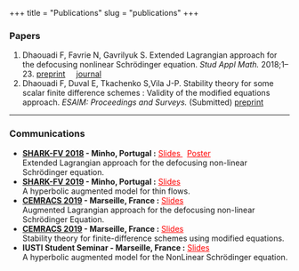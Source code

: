 +++
title = "Publications"
slug = "publications"
+++

### Papers

1. Dhaouadi F, Favrie N, Gavrilyuk S. Extended Lagrangian approach for the defocusing nonlinear Schrödinger equation. *Stud Appl Math.* 2018;1–23. <a href="https://hal.archives-ouvertes.fr/hal-01779915" target="blank" ><i class="fas fa-external-link-square-alt"></i> preprint</a> &nbsp; &nbsp;  <a href="https://onlinelibrary.wiley.com/doi/abs/10.1111/sapm.12238" target="blank"> <i class="fas fa-external-link-square-alt"></i> journal</a>
2. Dhaouadi F, Duval E, Tkachenko S,Vila J-P. Stability theory for some scalar finite difference schemes : Validity of the modified equations approach. *ESAIM: Proceedings and Surveys.*  (Submitted) </i> <a href="https://arxiv.org/abs/2004.12879" target="blank"><i class="fas fa-external-link-square-alt"></i> preprint</a> 


---


### Communications
- **<a href="https://shark-fv.eu/shark2018/" target="blank">SHARK-FV 2018</a> - <i class="fas fa-map-marker-alt "></i> Minho, Portugal :** <a href="Dhaouadi_SHARK2018.pdf" target="blank" style="color:#FF0000;"> <i class="far fa-file-pdf"></i> Slides </a> &nbsp; <a href="SHARK_2018_Poster.pdf" target="blank" style="color:#FF0000;"> <i class="far fa-file-pdf"></i> Poster </a>   
Extended Lagrangian approach for the defocusing non-linear Schrödinger equation.
- **<a href="https://shark-fv.eu/shark2019/" target="blank">SHARK-FV 2019</a> - <i class="fas fa-map-marker-alt "></i> Minho, Portugal :** <a href="Dhaouadi_SHARK2018.pdf" target="blank" style="color:#FF0000;"> <i class="far fa-file-pdf"></i> Slides </a>   
A hyperbolic augmented model for thin flows.
- **<a href="http://smai.emath.fr/cemracs/cemracs19/" target="blank">CEMRACS 2019</a> - <i class="fas fa-map-marker-alt "></i> Marseille, France :**  <a href="dhaouadi_Cemracs.pdf" target="blank" style="color:#FF0000;"> <i class="far fa-file-pdf"></i> Slides </a>  
Augmented Lagrangian approach for the defocusing non-linear Schrödinger Equation.
- **<a href="http://smai.emath.fr/cemracs/cemracs19/" target="blank">CEMRACS 2019</a> - <i class="fas fa-map-marker-alt "></i> Marseille, France :**  <a href="Tolosa.pdf" target="blank" style="color:#FF0000;"> <i class="far fa-file-pdf"></i> Slides </a>  
Stability theory for finite-difference schemes using modified equations.
- **IUSTI Student Seminar - <i class="fas fa-map-marker-alt "></i> Marseille, France :**  <a href="CCS_Presentation_2020.pdf" target="blank" style="color:#FF0000;"> <i class="far fa-file-pdf"></i> Slides </a>  
A hyperbolic augmented model for the NonLinear Schrödinger equation.

